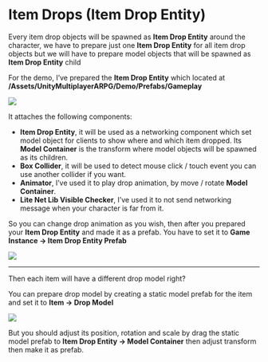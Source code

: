 # Item Drops (Item Drop Entity)

Every item drop objects will be spawned as **Item Drop Entity** around the character, we have to prepare just one **Item Drop Entity** for all item drop objects but we will have to prepare model objects that will be spawned as **Item Drop Entity** child

For the demo, I’ve prepared the **Item Drop Entity** which located at **/Assets/UnityMultiplayerARPG/Demo/Prefabs/Gameplay**

![](https://cdn-images-1.medium.com/max/1600/1*idjFgCp3XFBFWti6f2z49Q.png)

It attaches the following components:

*   **Item Drop Entity**, it will be used as a networking component which set model object for clients to show where and which item dropped. Its **Model Container** is the transform where model objects will be spawned as its children.
*   **Box Collider**, it will be used to detect mouse click / touch event you can use another collider if you want.
*   **Animator**, I’ve used it to play drop animation, by move / rotate **Model Container**.
*   **Lite Net Lib Visible Checker**, I’ve used it to not send networking message when your character is far from it.

So you can change drop animation as you wish, then after you prepared your **Item Drop Entity** and made it as a prefab. You have to set it to **Game Instance → Item Drop Entity Prefab**

![](https://cdn-images-1.medium.com/max/1600/1*tCJkCdrsuXgNR5d-8mVdlw.png)

* * *

Then each item will have a different drop model right?

You can prepare drop model by creating a static model prefab for the item and set it to **Item → Drop Model**

![](https://cdn-images-1.medium.com/max/1600/1*52DW9YncPRHeBelA0zbmhw.png)

But you should adjust its position, rotation and scale by drag the static model prefab to **Item Drop Entity → Model Container** then adjust transform then make it as prefab.